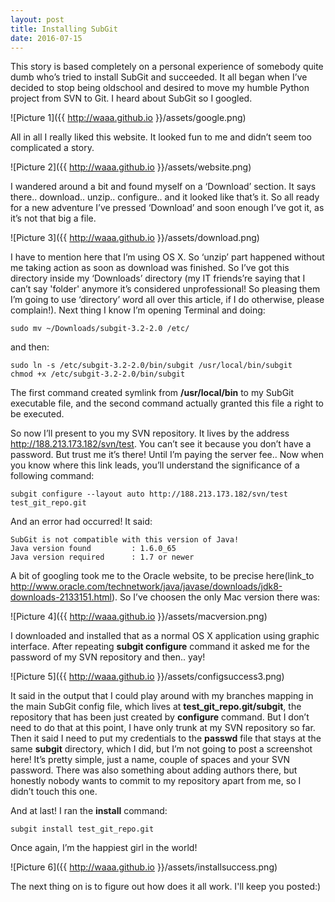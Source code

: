 ```yaml
---
layout: post
title: Installing SubGit
date: 2016-07-15
---
```

This story is based completely on a personal experience of somebody quite dumb who’s tried to install SubGit and succeeded. 
It all began when I’ve decided to stop being oldschool and desired to move my humble Python project from SVN to Git. I heard about SubGit so I googled.

![Picture 1]({{ http://waaa.github.io }}/assets/google.png)

All in all I really liked this website. It looked fun to me and didn’t seem too complicated a story.

![Picture 2]({{ http://waaa.github.io }}/assets/website.png)

I wandered around a bit and found myself on a ‘Download’ section. It says there.. download.. unzip.. configure.. and it looked like that’s it. So all ready for a new adventure I’ve pressed ‘Download’ and soon enough I’ve got it, as it’s not that big a file.

![Picture 3]({{ http://waaa.github.io }}/assets/download.png)

I have to mention here that I’m using OS X. So ‘unzip’ part happened without me taking action as soon as download was finished. So I’ve got this directory inside my ‘Downloads’ directory (my IT friends’re saying that I can’t say 'folder' anymore it’s considered unprofessional! So pleasing them I’m going to use ‘directory’ word all over this article, if I do otherwise, please complain!).
Next thing I know I’m opening Terminal and doing:

    sudo mv ~/Downloads/subgit-3.2-2.0 /etc/

and then:

    sudo ln -s /etc/subgit-3.2-2.0/bin/subgit /usr/local/bin/subgit
    chmod +x /etc/subgit-3.2-2.0/bin/subgit

The first command created symlink from **/usr/local/bin** to my SubGit executable file, and the second command actually granted this file a right to be executed.

So now I’ll present to you my SVN repository. It lives by the address http://188.213.173.182/svn/test. You can’t see it because you don’t have a password. But trust me it’s there! Until I’m paying the server fee..
Now when you know where this link leads, you’ll understand the significance of a following command:

    subgit configure --layout auto http://188.213.173.182/svn/test test_git_repo.git

And an error had occurred! It said:

    SubGit is not compatible with this version of Java!
    Java version found         : 1.6.0_65
    Java version required      : 1.7 or newer

A bit of googling took me to the Oracle website, to be precise here(link_to http://www.oracle.com/technetwork/java/javase/downloads/jdk8-downloads-2133151.html).
So I’ve choosen the only Mac version there was:

![Picture 4]({{ http://waaa.github.io }}/assets/macversion.png)

I downloaded and installed that as a normal OS X application using graphic interface.
After repeating **subgit configure** command it asked me for the password of my SVN repository and then.. yay!

![Picture 5]({{ http://waaa.github.io }}/assets/configsuccess3.png)

It said in the output that I could play around with my branches mapping in the main SubGit config file, which lives at **test_git_repo.git/subgit**, the repository that has been just created by **configure** command.
But I don’t need to do that at this point, I have only trunk at my SVN repository so far.
Then it said I need to put my credentials to the **passwd** file that stays at the same **subgit** directory, which I did, but I’m not going to post a screenshot here! It’s pretty simple, just a name, couple of spaces and your SVN password.
There was also something about adding authors there, but honestly nobody wants to commit to my repository apart from me, so I didn’t touch this one.

And at last! I ran the **install** command:

    subgit install test_git_repo.git

Once again, I’m the happiest girl in the world!

![Picture 6]({{ http://waaa.github.io }}/assets/installsuccess.png)

The next thing on is to figure out how does it all work. I'll keep you posted:)

 
